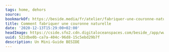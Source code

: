 ```yaml
---
tags: home, dehors
source:
bookmarkOf: https://beside.media/fr/atelier/fabriquer-une-couronne-naturelle/
title: Comment fabriquer une couronne naturelle
date: '2020-12-13T15:29:00+02:00'
headImage: https://cside.sfo2.cdn.digitaloceanspaces.com/beside_/app/www/2020/12/BESIDE_atelier_courronne_thumbnail.jpg
uuid: 522dbe0b-ca7a-404c-96d8-15c5ebd29b7f
description: Un Mini-Guide BESIDE
---
```

